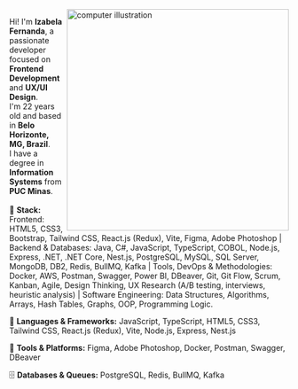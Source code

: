 <img src="https://raw.githubusercontent.com/MicaelliMedeiros/micaellimedeiros/master/image/computer-illustration.png" alt="computer illustration" min-width="400px" max-width="400px" width="400px" align="right">

<p align="left">
  Hi! I'm <b>Izabela Fernanda</b>, a passionate developer focused on <b>Frontend Development</b> and <b>UX/UI Design</b>.<br>
  I'm 22 years old and based in <b>Belo Horizonte, MG, Brazil</b>.<br>
  I have a degree in <b>Information Systems</b> from <b>PUC Minas</b>.<br>
  <br>
  🚀 <b>Stack:</b> Frontend: HTML5, CSS3, Bootstrap, Tailwind CSS, React.js (Redux), Vite, Figma, Adobe Photoshop | 
  Backend & Databases: Java, C#, JavaScript, TypeScript, COBOL, Node.js, Express, .NET, .NET Core, Nest.js, PostgreSQL, MySQL, SQL Server, MongoDB, DB2, Redis, BullMQ, Kafka | 
  Tools, DevOps & Methodologies: Docker, AWS, Postman, Swagger, Power BI, DBeaver, Git, Git Flow, Scrum, Kanban, Agile, Design Thinking, UX Research (A/B testing, interviews, heuristic analysis) | 
  Software Engineering: Data Structures, Algorithms, Arrays, Hash Tables, Graphs, OOP, Programming Logic.
</p>

<p align="left">
  🦄 <b>Languages & Frameworks:</b> JavaScript, TypeScript, HTML5, CSS3, Tailwind CSS, React.js (Redux), Vite, Node.js, Express, Nest.js
</p>

<p align="left">
  💼 <b>Tools & Platforms:</b> Figma, Adobe Photoshop, Docker, Postman, Swagger, DBeaver
</p>

<p align="left">
  🗄️ <b>Databases & Queues:</b> PostgreSQL, Redis, BullMQ, Kafka
</p>
